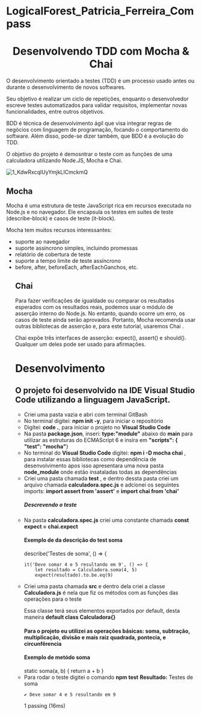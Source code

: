 # LogicalForest_Patricia_Ferreira_Compass

<h1 align="center">Desenvolvendo TDD com Mocha & Chai</h1>

<p>O desenvolvimento orientado a testes (TDD) é um processo usado antes ou durante o desenvolvimento de novos softwares. <p>Seu objetivo é realizar um ciclo de repetições, enquanto o desenvolvedor escreve testes automatizados para validar requisitos, implementar novas funcionalidades, entre outros objetivos.</p>

<p>BDD é técnica de desenvolvimento ágil que visa integrar regras de negócios com linguagem de programação, focando o comportamento do software. Além disso, pode-se dizer também, que BDD é a evolução do TDD.</p>

O objetivo do projeto é demosntrar o teste com as funções de uma calculadora utilizando Node.JS, Mocha e Chai.

![1_KdwRxcqlUyYmjkLICmckmQ](https://user-images.githubusercontent.com/65580919/187076167-334a42d6-dd78-4328-bc92-e050a2253ab6.png)

<h2>Mocha</h2>
Mocha é uma estrutura de teste JavaScript rica em recursos executada no Node.js e no navegador. Ele encapsula os testes em suítes de teste (describe-block) e casos de teste (it-block).

Mocha tem muitos recursos interessantes:
<ul>
<li>suporte ao navegador</li>
<li>suporte assíncrono simples, incluindo promessas</li>
<li>relatório de cobertura de teste</li>
<li>suporte a tempo limite de teste assíncrono</li>
<li>before, after, beforeEach, afterEachGanchos, etc.</li>

<h2>Chai</h2>
Para fazer verificações de igualdade ou comparar os resultados esperados com os resultados reais, podemos usar o módulo de asserção interno do Node.js. No entanto, quando ocorre um erro, os casos de teste ainda serão aprovados. Portanto, Mocha recomenda usar outras bibliotecas de asserção e, para este tutorial, usaremos Chai .

Chai expõe três interfaces de asserção: expect(), assert() e should(). Qualquer um deles pode ser usado para afirmações.

<h1>Desenvolvimento</h1>
<h2>O projeto foi desenvolvido na IDE <b>Visual Studio Code</b>  utilizando a linguagem JavaScript.</h2>

<ul>
<li> Criei uma pasta vazia e abri com terminal GitBash</li>
<li> No terminal digitei: <b>npm init -y</b>, para iniciar o repositório</li>
<li> Digitei: <b>code .</b>, para iniciar o projeto no <b>Visual Studio Code</b></li>
<li> Na pasta <b>package.json</b>, inseri:  <b>type:"module"</b> abaixo do <b>main</b> para utilizar as estruturas do ECMAScript 6 e insira em <b> "scripts": {
    "test": "mocha"</b>}</li>

<li> No terminal do <b>Visual Studio Code</b> digitei: <b>npm i -D mocha chai</b> , para instalar essas bibliotecas como dependência de desenvolvimento apos isso apresentara uma nova pasta <b>node_module</b> onde estão insataladas todas as dependências</li> 
<li> Criei uma pasta chamada <b>test</b> , e dentro dessta pasta criei um arquivo chamada <b>calculadora.spec.js</b> e adcionei os seguintes imports: <b>import assert from 'assert'</b> e <b> import chai from 'chai'</b> </li>
<h5>Descrevendo o teste</h5>
<li>Na pasta <b>calculadora.spec.js</b> criei uma constante chamada <b>const expect = chai.expect</b></li>
<h4>Exemplo de da descrição do test soma</h4>
describe('Testes de soma', () => {


    it('Deve somar 4 e 5 resultando em 9', () => {
        let resultado = Calculadora.soma(4, 5)
        expect(resultado).to.be.eq(9)

<li>Criei uma pasta chamada <b>src</b> e dentro dela criei a classe <b>Calculadora.js</b> é nela que fiz os métodos com as funções das operações para o teste</li>
<p> Essa classe terá seus elementos exportados por default, desta maneira <b> default class Calculadora{}</b> </p>
<h4> Para o projeto eu utilizei as operações básicas: soma, subtração, multiplicação, divisão e mais raiz quadrada, pontecia, e circunfêrencia</h4>
<h4>Exemplo de metódo soma </h4>
static soma(a, b) {
        return a + b
    }
    <li> Para rodar o teste digitei o comando <b>npm test</b>
    <b>Resultado:</b>
      Testes de soma

    ✔ Deve somar 4 e 5 resultando em 9


  1 passing (16ms)